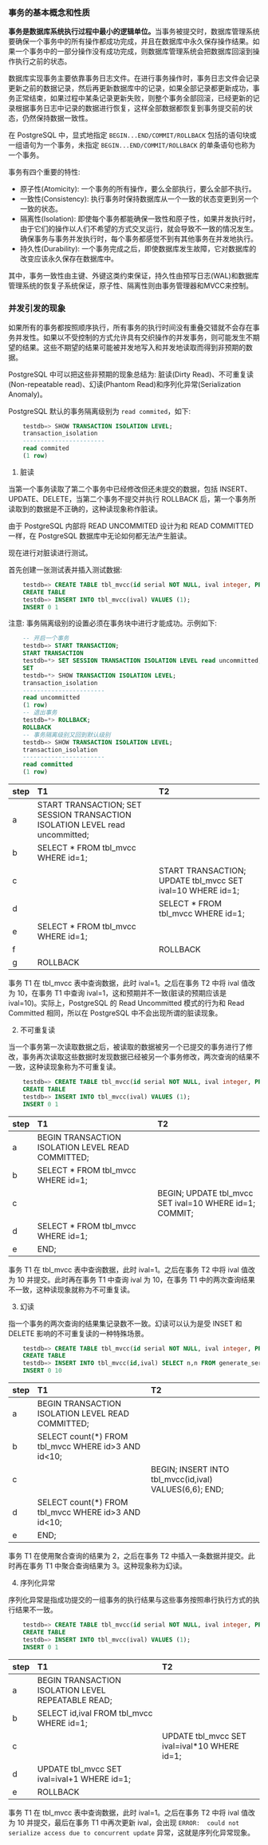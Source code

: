 
### 事务的基本概念和性质

<strong>事务是数据库系统执行过程中最小的逻辑单位。</strong>当事务被提交时，数据库管理系统要确保一个事务中的所有操作都成功完成，并且在数据库中永久保存操作结果。如果一个事务中的一部分操作没有成功完成，则数据库管理系统会把数据库回滚到操作执行之前的状态。

数据库实现事务主要依靠事务日志文件。在进行事务操作时，事务日志文件会记录更新之前的数据记录，然后再更新数据库中的记录，如果全部记录都更新成功，事务正常结束，如果过程中某条记录更新失败，则整个事务全部回滚，已经更新的记录根据事务日志中记录的数据进行恢复，这样全部数据都恢复到事务提交前的状态，仍然保持数据一致性。

在 PostgreSQL 中，显式地指定 `BEGIN...END/COMMIT/ROLLBACK` 包括的语句块或一组语句为一个事务，未指定 `BEGIN...END/COMMIT/ROLLBACK` 的单条语句也称为一个事务。

事务有四个重要的特性:
* 原子性(Atomicity): 一个事务的所有操作，要么全部执行，要么全部不执行。
* 一致性(Consistency): 执行事务时保持数据库从一个一致的状态变更到另一个一致的状态。
* 隔离性(Isolation): 即使每个事务都能确保一致性和原子性，如果并发执行时，由于它们的操作以人们不希望的方式交叉运行，就会导致不一致的情况发生。确保事务与事务并发执行时，每个事务都感觉不到有其他事务在并发地执行。
* 持久性(Durability): 一个事务完成之后，即使数据库发生故障，它对数据库的改变应该永久保存在数据库中。

其中，事务一致性由主键、外键这类约束保证，持久性由预写日志(WAL)和数据库管理系统的恢复子系统保证，原子性、隔离性则由事务管理器和MVCC来控制。


### 并发引发的现象

如果所有的事务都按照顺序执行，所有事务的执行时间没有重叠交错就不会存在事务并发性。如果以不受控制的方式允许具有交织操作的并发事务，则可能发生不期望的结果。这些不期望的结果可能被并发地写入和并发地读取而得到非预期的数据。

PostgreSQL 中可以把这些非预期的现象总结为: 脏读(Dirty Read)、不可重复读(Non-repeatable read)、幻读(Phantom Read)和序列化异常(Serialization Anomaly)。

PostgreSQL 默认的事务隔离级别为 `read commited`，如下:
```sql
    testdb=> SHOW TRANSACTION ISOLATION LEVEL;
    transaction_isolation 
    -----------------------
    read commited
    (1 row)
```

1. 脏读

当第一个事务读取了第二个事务中已经修改但还未提交的数据，包括 INSERT、UPDATE、DELETE，当第二个事务不提交并执行 ROLLBACK 后，第一个事务所读取到的数据是不正确的，这种读现象称作脏读。

由于 PostgreSQL 内部将 READ UNCOMMITED 设计为和 READ COMMITTED 一样，在 PostgreSQL 数据库中无论如何都无法产生脏读。

现在进行对脏读进行测试。

首先创建一张测试表并插入测试数据:
```sql
    testdb=> CREATE TABLE tbl_mvcc(id serial NOT NULL, ival integer, PRIMARY KEY(id));
    CREATE TABLE
    testdb=> INSERT INTO tbl_mvcc(ival) VALUES (1);
    INSERT 0 1
```

注意: 事务隔离级别的设置必须在事务块中进行才能成功。示例如下:
```sql
    -- 开启一个事务
    testdb=> START TRANSACTION;
    START TRANSACTION
    testdb=*> SET SESSION TRANSACTION ISOLATION LEVEL read uncommitted;
    SET
    testdb=*> SHOW TRANSACTION ISOLATION LEVEL;
    transaction_isolation 
    -----------------------
    read uncommitted
    (1 row)
    -- 退出事务
    testdb=*> ROLLBACK;
    ROLLBACK
    -- 事务隔离级别又回到默认级别
    testdb=> SHOW TRANSACTION ISOLATION LEVEL;
    transaction_isolation 
    -----------------------
    read committed
    (1 row)
```

| step | T1  | T2 |
|:-----|:----|:---|
|   a  | START TRANSACTION; SET SESSION TRANSACTION ISOLATION LEVEL read uncommitted; | |
|   b  | SELECT * FROM tbl_mvcc WHERE id=1; | |
|   c  | | START TRANSACTION; UPDATE tbl_mvcc SET ival=10 WHERE id=1; |
|   d  | | SELECT * FROM tbl_mvcc WHERE id=1; |
|   e  | SELECT * FROM tbl_mvcc WHERE id=1; | |
|   f  | | ROLLBACK |
|   g  | ROLLBACK | |

事务 T1 在 tbl_mvcc 表中查询数据，此时 ival=1。之后在事务 T2 中将 ival 值改为 10，在事务 T1 中查询 ival=1，这和预期并不一致(脏读的预期应该是 ival=10)。实际上，PostgreSQL 的 Read Uncommitted 模式的行为和 Read Committed 相同，所以在 PostgreSQL 中不会出现所谓的脏读现象。

2. 不可重复读

当一个事务第一次读取数据之后，被读取的数据被另一个已提交的事务进行了修改，事务再次读取这些数据时发现数据已经被另一个事务修改，两次查询的结果不一致，这种读现象称为不可重复读。

```sql
    testdb=> CREATE TABLE tbl_mvcc(id serial NOT NULL, ival integer, PRIMARY KEY(id));
    CREATE TABLE
    testdb=> INSERT INTO tbl_mvcc(ival) VALUES (1);
    INSERT 0 1
```

| step | T1  | T2 |
|:-----|:----|:---|
| a    | BEGIN TRANSACTION ISOLATION LEVEL READ COMMITTED; | |
| b    | SELECT * FROM tbl_mvcc WHERE id=1; | |
| c    | | BEGIN; UPDATE tbl_mvcc SET ival=10 WHERE id=1; COMMIT; |
| d    | SELECT * FROM tbl_mvcc WHERE id=1; | |
| e    | END; | |

事务 T1 在 tbl_mvcc 表中查询数据，此时 ival=1。之后在事务 T2 中将 ival 值改为 10 并提交。此时再在事务 T1 中查询 ival 为 10，在事务 T1 中的两次查询结果不一致，这种读现象就称为不可重复读。

3. 幻读

指一个事务的两次查询的结果集记录数不一致。幻读可以认为是受 INSET 和 DELETE 影响的不可重复读的一种特殊场景。

```sql
    testdb=> CREATE TABLE tbl_mvcc(id serial NOT NULL, ival integer, PRIMARY KEY(id));
    CREATE TABLE
    testdb=> INSERT INTO tbl_mvcc(id,ival) SELECT n,n FROM generate_series(1,5) n;
    INSERT 0 10
```

| step | T1  | T2 |
|:-----|:----|:---|
| a    | BEGIN TRANSACTION ISOLATION LEVEL READ COMMITTED; | |
| b    | SELECT count(*) FROM tbl_mvcc WHERE id>3 AND id<10; | |
| c    | | BEGIN; INSERT INTO tbl_mvcc(id,ival) VALUES(6,6); END; |
| d    | SELECT count(*) FROM tbl_mvcc WHERE id>3 AND id<10; | |
| e    | END; | |

事务 T1 在使用聚合查询的结果为 2，之后在事务 T2 中插入一条数据并提交。此时再在事务 T1 中聚合查询结果为 3。这种现象称为幻读。

4. 序列化异常

序列化异常是指成功提交的一组事务的执行结果与这些事务按照串行执行方式的执行结果不一致。

```sql
    testdb=> CREATE TABLE tbl_mvcc(id serial NOT NULL, ival integer, PRIMARY KEY(id));
    CREATE TABLE
    testdb=> INSERT INTO tbl_mvcc(ival) VALUES (1);
    INSERT 0 1
```

| step | T1  | T2 |
|:-----|:----|:---|
| a    | BEGIN TRANSACTION ISOLATION LEVEL REPEATABLE READ; | |
| b    | SELECT id,ival FROM tbl_mvcc WHERE id=1; | |
| c    | | UPDATE tbl_mvcc SET ival=ival*10 WHERE id=1; |
| d    | UPDATE tbl_mvcc SET ival=ival+1 WHERE id=1; | |
| e    | ROLLBACK | |

事务 T1 在 tbl_mvcc 表中查询数据，此时 ival=1。之后在事务 T2 中将 ival 值改为 10 并提交，最后在事务 T1 中再次更新 ival，会出现 `ERROR:  could not serialize access due to concurrent update` 异常，这就是序列化异常现象。
